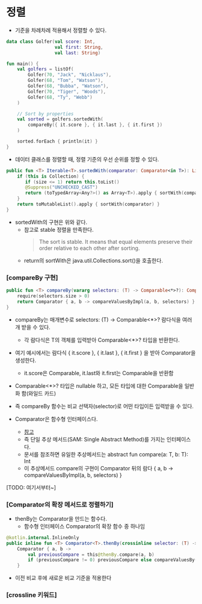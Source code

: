 # 정렬

- 기준을 차례차례 적용해서 정렬할 수 있다.

```kotlin
data class Golfer(val score: Int,
                  val first: String,
                  val last: String)

fun main() {
    val golfers = listOf(
        Golfer(70, "Jack", "Nicklaus"),
        Golfer(68, "Tom", "Watson"),
        Golfer(68, "Bubba", "Watson"),
        Golfer(70, "Tiger", "Woods"),
        Golfer(68, "Ty", "Webb")
    )

    // Sort by properties
    val sorted = golfers.sortedWith(
        compareBy({ it.score }, { it.last }, { it.first })
    )

    sorted.forEach { println(it) }
}
```

- 데이터 클래스를 정렬할 때, 정렬 기준의 우선 순위를 정할 수 있다.

```kotlin
public fun <T> Iterable<T>.sortedWith(comparator: Comparator<in T>): List<T> {
    if (this is Collection) {
       if (size <= 1) return this.toList()
       @Suppress("UNCHECKED_CAST")
       return (toTypedArray<Any?>() as Array<T>).apply { sortWith(comparator) }.asList()
    }
    return toMutableList().apply { sortWith(comparator) }
}
```

- sortedWith의 구현은 위와 같다.
  - 참고로 stable 정렬을 만족한다. 
    > The sort is stable. It means that equal elements preserve their order relative to each other after sorting.
  - return의 sortWith은 java.util.Collections.sort()을 호출한다.

### [compareBy 구현]

```kotlin
public fun <T> compareBy(vararg selectors: (T) -> Comparable<*>?): Comparator<T> {
    require(selectors.size > 0)
    return Comparator { a, b -> compareValuesByImpl(a, b, selectors) }
}
```

- compareBy는 매개변수로 selectors: (T) -> Comparable<*>? 람다식을 여러개 받을 수 있다.
  - 각 람다식은 T의 객체를 입력받아 Comparable<*>? 타입을 반환한다.
- 여기 예시에서는 람다식 { it.score }, { it.last }, { it.first } 을 받아 Comparator을 생성한다.
  - it.score은 Comparable<Int>, it.last와 it.first는 Comparable<String>을 반환함
- Comparable<*>? 타입은 nullable 하고, 모든 타입에 대한 Comparable을 일반화 함(와일드 카드)
- 즉 compareBy 함수는 비교 선택자(selector)로 어떤 타입이든 입력받을 수 있다.

- Comparator은 함수형 인터페이스다.
  - [참고](https://kotlinlang.org/api/latest/jvm/stdlib/kotlin/-comparator/)
  - 즉 단일 추상 메서드(SAM: Single Abstract Method)를 가지는 인터페이스다.
  - 문서를 참조하면 유일한 추상메서드는 abstract fun compare(a: T, b: T): Int
  - 이 추상메서드 compare의 구현이 Comparator 뒤의 람다 { a, b -> compareValuesByImpl(a, b, selectors) }

[TODO: 여기서부터~]

### [Comparator의 확장 메서드로 정렬하기]

- thenBy는 Comparator을 만드는 함수다.
  - 함수형 인터페이스 Comparator의 확장 함수 중 하나임

```kotlin
@kotlin.internal.InlineOnly
public inline fun <T> Comparator<T>.thenBy(crossinline selector: (T) -> Comparable<*>?): Comparator<T> =
    Comparator { a, b ->
        val previousCompare = this@thenBy.compare(a, b)
        if (previousCompare != 0) previousCompare else compareValuesBy(a, b, selector)
    }
```
- 이전 비교 후에 새로운 비교 기준을 적용한다

### [crossline 키워드]